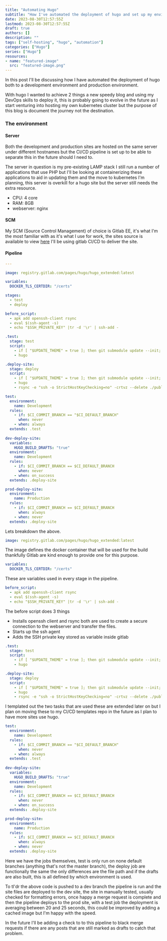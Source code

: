 ```yaml
---
title: "Automating Hugo"
subtitle: "How I've automated the deployment of hugo and set up my environments"
date: 2023-08-30T12:57:55Z
lastmod: 2023-08-30T12:57:55Z
draft: true
authors: []
description: ""
tags: ["self-hosting", "hugo", "automation"]
categories: ["Hugo"]
series: ["Hugo"]
resources:
- name: "featured-image"
  src: "featured-image.png"
---
```


In this post I'll be discussing how I have automated the deployment of hugo both to a development environment and production environment.

With hugo I wanted to achieve 2 things a new speedy blog and using my DevOps skills to deploy it, this is probably going to evolve in the future as I start venturing into hosting my own kubernetes cluster but the purpose of this blog is document the journey not the destination.

### The environment

#### Server
Both the development and production sites are hosted on the same server under different hostnames but the CI/CD pipeline is set up to be able to separate this in the future should I need to.

The server in question is my pre-existing LAMP stack I still run a number of applications that use PHP but I'll be looking at containerizing these applications to aid in updating them and the move to kubernetes I'm planning, this server is overkill for a hugo site but the server still needs the extra resource.

- CPU: 4 core
- RAM: 8GB
- webserver: nginx

#### SCM 
My SCM (Source Control Management) of choice is Gitlab EE, it's what I'm the most familiar with as it's what I use for work, the sites source is available to view [here](https://gitlab.valhallaonline.info/publicgroup/public-websites/gjones.tech) I'll be using gitlab CI/CD to deliver the site.

#### Pipeline

```yaml
---

image: registry.gitlab.com/pages/hugo/hugo_extended:latest

variables:
  DOCKER_TLS_CERTDIR: "/certs"

stages:
  - test
  - deploy

before_script:
  - apk add openssh-client rsync
  - eval $(ssh-agent -s)
  - echo "$SSH_PRIVATE_KEY" |tr -d '\r' | ssh-add -

.test:
  stage: test
  script:
    - if [ "$UPDATE_THEME" = true ]; then git submodule update --init; fi
    - hugo

.deploy-site:
  stage: deploy
  script:
    - if [ "$UPDATE_THEME" = true ]; then git submodule update --init; fi
    - hugo
    - rsync -e "ssh -o StrictHostKeyChecking=no" -crtvz --delete ./public/ $SSH_USERNAME@$HOSTNAME:$SITE_PATH

test:
  environment:
    name: Development
  rules:
    - if: $CI_COMMIT_BRANCH == "$CI_DEFAULT_BRANCH"
      when: never
    - when: always
  extends: .test
  
dev-deploy-site:
  variables:
    HUGO_BUILD_DRAFTS: "true"
  environment:
    name: Development
  rules:
    - if: $CI_COMMIT_BRANCH == $CI_DEFAULT_BRANCH
      when: never
    - when: on_success
  extends: .deploy-site

prod-deploy-site:
  environment:
    name: Production
  rules:
    - if: $CI_COMMIT_BRANCH == $CI_DEFAULT_BRANCH
      when: always
    - when: never
  extends: .deploy-site
```

Lets breakdown the above.

```yaml
image: registry.gitlab.com/pages/hugo/hugo_extended:latest
```
The image defines the docker container that will be used for the build thankfully Gitlab are kind enough to provide one for this purpose.

```yaml
variables:
  DOCKER_TLS_CERTDIR: "/certs"
```
These are variables used in every stage in the pipeline.

```yaml
before_script:
  - apk add openssh-client rsync
  - eval $(ssh-agent -s)
  - echo "$SSH_PRIVATE_KEY" |tr -d '\r' | ssh-add -
```
The before script does 3 things
* Installs openssh client and rsync both are used to create a secure connection to the webserver and transfer the files.
* Starts up the ssh agent
* Adds the SSH private key stored as variable inside gitlab

```yaml
.test:
  stage: test
  script:
    - if [ "$UPDATE_THEME" = true ]; then git submodule update --init; fi
    - hugo

.deploy-site:
  stage: deploy
  script:
    - if [ "$UPDATE_THEME" = true ]; then git submodule update --init; fi
    - hugo
    - rsync -e "ssh -o StrictHostKeyChecking=no" -crtvz --delete ./public/ $SSH_USERNAME@$HOSTNAME:$SITE_PATH
```
I templated out the two tasks that are used these are extended later on but I plan on moving these to my CI/CD templates repo in the future as I plan to have more sites use hugo.

```yaml
test:
  environment:
    name: Development
  rules:
    - if: $CI_COMMIT_BRANCH == "$CI_DEFAULT_BRANCH"
      when: never
    - when: always
  extends: .test
  
dev-deploy-site:
  variables:
    HUGO_BUILD_DRAFTS: "true"
  environment:
    name: Development
  rules:
    - if: $CI_COMMIT_BRANCH == $CI_DEFAULT_BRANCH
      when: never
    - when: on_success
  extends: .deploy-site

prod-deploy-site:
  environment:
    name: Production
  rules:
    - if: $CI_COMMIT_BRANCH == $CI_DEFAULT_BRANCH
      when: always
    - when: never
  extends: .deploy-site
```

Here we have the jobs themselves, test is only run on none default branches (anything that's not the master branch), the deploy job are functionally the same the only differences are the file path and if the drafts are also built, this is all defined by which environment is used.

To tl'dr the above code is pushed to a dev branch the pipeline is run and the site files are deployed to the dev site, the site in manually tested, usually checked for formatting errors, once happy a merge request is complete and then the pipeline deploys to the prod site, with a test job the deployment is averaging between 20 and 25 seconds, this could be improved by adding a cached image but I'm happy with the speed.

In the future I'll be adding a check to to this pipeline to black merge requests if there are any posts that are still marked as drafts to catch that problem.